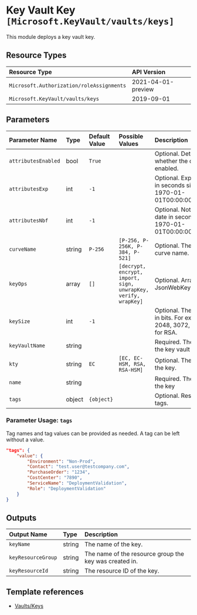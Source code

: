 # Key Vault Key `[Microsoft.KeyVault/vaults/keys]`

This module deploys a key vault key.

## Resource Types

| Resource Type | API Version |
| :-- | :-- |
| `Microsoft.Authorization/roleAssignments` | 2021-04-01-preview |
| `Microsoft.KeyVault/vaults/keys` | 2019-09-01 |

## Parameters

| Parameter Name | Type | Default Value | Possible Values | Description |
| :-- | :-- | :-- | :-- | :-- |
| `attributesEnabled` | bool | `True` |  | Optional. Determines whether the object is enabled. |
| `attributesExp` | int | `-1` |  | Optional. Expiry date in seconds since 1970-01-01T00:00:00Z. |
| `attributesNbf` | int | `-1` |  | Optional. Not before date in seconds since 1970-01-01T00:00:00Z. |
| `curveName` | string | `P-256` | `[P-256, P-256K, P-384, P-521]` | Optional. The elliptic curve name. |
| `keyOps` | array | `[]` | `[decrypt, encrypt, import, sign, unwrapKey, verify, wrapKey]` | Optional. Array of JsonWebKeyOperation |
| `keySize` | int | `-1` |  | Optional. The key size in bits. For example: 2048, 3072, or 4096 for RSA. |
| `keyVaultName` | string |  |  | Required. The name of the key vault |
| `kty` | string | `EC` | `[EC, EC-HSM, RSA, RSA-HSM]` | Optional. The type of the key. |
| `name` | string |  |  | Required. The name of the key |
| `tags` | object | `{object}` |  | Optional. Resource tags. |

### Parameter Usage: `tags`

Tag names and tag values can be provided as needed. A tag can be left without a value.

```json
"tags": {
    "value": {
        "Environment": "Non-Prod",
        "Contact": "test.user@testcompany.com",
        "PurchaseOrder": "1234",
        "CostCenter": "7890",
        "ServiceName": "DeploymentValidation",
        "Role": "DeploymentValidation"
    }
}
```

## Outputs

| Output Name | Type | Description |
| :-- | :-- | :-- |
| `keyName` | string | The name of the key. |
| `keyResourceGroup` | string | The name of the resource group the key was created in. |
| `keyResourceId` | string | The resource ID of the key. |

## Template references

- [Vaults/Keys](https://docs.microsoft.com/en-us/azure/templates/Microsoft.KeyVault/2019-09-01/vaults/keys)
